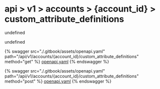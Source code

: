# api > v1 > accounts > {account_id} > custom_attribute_definitions

undefined

undefined


{% swagger src="./.gitbook/assets/openapi.yaml" path="/api/v1/accounts/{account_id}/custom_attribute_definitions" method="get" %}
[openapi.yaml](<./.gitbook/assets/openapi.yaml>)
{% endswagger %}
  


{% swagger src="./.gitbook/assets/openapi.yaml" path="/api/v1/accounts/{account_id}/custom_attribute_definitions" method="post" %}
[openapi.yaml](<./.gitbook/assets/openapi.yaml>)
{% endswagger %}